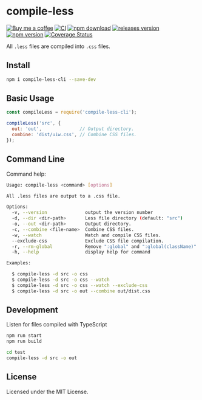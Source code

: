 compile-less
===

[![Buy me a coffee](https://img.shields.io/badge/Buy%20me%20a%20coffee-048754?logo=buymeacoffee)](https://jaywcjlove.github.io/#/sponsor)
[![CI](https://github.com/jaywcjlove/compile-less/actions/workflows/ci.yml/badge.svg)](https://github.com/jaywcjlove/compile-less/actions/workflows/ci.yml)
[![npm download](https://img.shields.io/npm/dm/compile-less-cli.svg?style=flat)](https://www.npmjs.com/package/compile-less-cli)
[![releases version](https://img.shields.io/github/release/jaywcjlove/compile-less)](https://github.com/jaywcjlove/compile-less/releases)
[![npm version](https://img.shields.io/npm/v/compile-less-cli.svg)](https://www.npmjs.com/package/compile-less-cli)
[![Coverage Status](https://jaywcjlove.github.io/compile-less/badges.svg)](https://jaywcjlove.github.io/compile-less/lcov-report/)

All `.less` files are compiled into `.css` files.

## Install

```bash
npm i compile-less-cli --save-dev
```

## Basic Usage

```js
const compileLess = require('compile-less-cli');

compileLess('src', {
  out: 'out',              // Output directory.
  combine: 'dist/uiw.css', // Combine CSS files.
});
```

## Command Line

Command help: 

```bash
Usage: compile-less <command> [options]

All .less files are output to a .css file.

Options:
  -v, --version              output the version number
  -d, --dir <dir-path>       Less file directory (default: "src")
  -o, --out <dir-path>       Output directory.
  -c, --combine <file-name>  Combine CSS files.
  -w, --watch                Watch and compile CSS files.
  --exclude-css              Exclude CSS file compilation.
  -r, --rm-global            Remove ":global" and ":global(className)".
  -h, --help                 display help for command

Examples:

  $ compile-less -d src -o css
  $ compile-less -d src -o css --watch
  $ compile-less -d src -o css --watch --exclude-css
  $ compile-less -d src -o out --combine out/dist.css
```

## Development

Listen for files compiled with TypeScript

```bash
npm run start
npm run build
```

```bash
cd test
compile-less -d src -o out
```


## License

Licensed under the MIT License.
